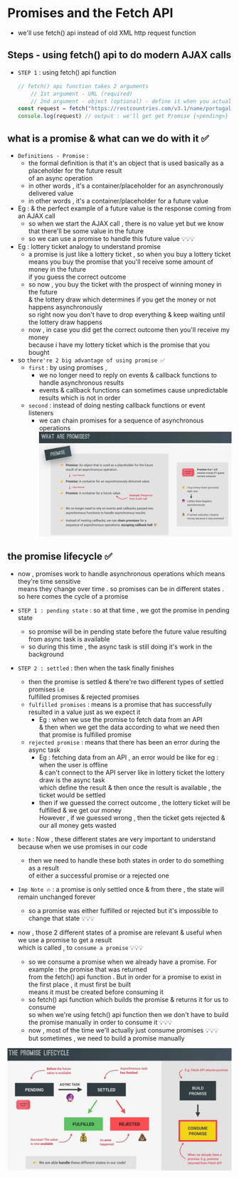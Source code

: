 # Promises and the Fetch API

- we'll use fetch() api instead of old XML http request function

## Steps - using fetch() api to do modern AJAX calls

- `STEP 1` : using fetch() api function
    ```js
    // fetch() api function takes 2 arguments
        // 1st argument - URL (required)
        // 2nd argument - object (optional) - define it when you actually need 💡💡💡
    const request = fetch("https://restcountries.com/v3.1/name/portugal")
    console.log(request) // output : we'll get get Promise {<pending>}
    ```

## what is a promise & what can we do with it ✅ 

- `Definitions - Promise` : 
    - the formal definition is that it's an object that is used basically as a placeholder for the future result <br>
        of an async operation
    - in other words , it's a container/placeholder for an asynchronously delivered value
    - in other words , it's a container/placeholder for a future value 
- Eg : & the perfect example of a future value is the response coming from an AJAX call 
    - so when we start the AJAX call , there is no value yet but we know that there'll be some value in the future 
    - so we can use a promise to handle this future value 💡💡💡
- Eg : lottery ticket analogy to understand promise
    - a promise is just like a lottery ticket , so when you buy a lottery ticket <br>
        means you buy the promise that you'll receive some amount of money in the future <br>
        if you guess the correct outcome
    - so now , you buy the ticket with the prospect of winning money in the future <br>
        & the lottery draw which determines if you get the money or not happens asynchronously <br>
        so right now you don't have to drop everything & keep waiting until the lottery draw happens
    - now , in case you did get the correct outcome then you'll receive my money <br>
        because i have my lottery ticket which is the promise that you bought
- so `there're 2 big advantage of using promise ✅`
    - `first` : by using promises , 
        - we no longer need to reply on events & callback functions to handle asynchronous results
        - events & callback functions can sometimes cause unpredictable results which is not in order
    - `second` : instead of doing nesting callback functions or event listeners 
        - we can chain promises for a sequence of asynchronous operations 
![cheatsheet](../notes-pics/16-module/8-lecture/lecture-8-0.jpg)

## the promise lifecycle ✅

- now , promises work to handle asynchronous operations which means they're time sensitive <br>
    means they change over time . so promises can be in different states . so here comes the cycle of a promise

- `STEP 1 : pending state` : so at that time , we got the promise in pending state 
    - so promise will be in pending state before the future value resulting from async task is available 
    - so during this time , the async task is still doing it's work in the background <br>
- `STEP 2 : settled` : then when the task finally finishes
    - then the promise is settled & there're two different types of settled promises i.e <br>
        fulfilled promises & rejected promises 
    - `fulfilled promises` : means is a promise that has successfully resulted in a value just as we expect it 
        - Eg : when we use the promise to fetch data from an API <br>
            & then when we get the data according to what we need then that promise is fulfilled promise
    - `rejected promise` : means that there has been an error during the async task
        - Eg : fetching data from an API , an error would be like for eg : when the user is offline <br>
            & can't connect to the API server like in lottery ticket the lottery draw is the async task <br>
            which define the result & then once the result is available , the ticket would be settled
        - then if we guessed the correct outcome , the lottery ticket will be fulfilled & we get our money <br>
            However , if we guessed wrong , then the ticket gets rejected & our all money gets wasted

- `Note` : Now , these different states are very important to understand because when we use promises in our code <br>
    - then we need to handle these both states in order to do something as a result <br>
        of either a successful promise or a rejected one
- `Imp Note 🔥` : a promise is only settled once & from there , the state will remain unchanged forever <br>
    - so a promise was either fulfilled or rejected but it's impossible to change that state 💡💡💡
  
- now , those 2 different states of a promise are relevant & useful when we use a promise to get a result <br>
    which is called , to `consume a promise` 💡💡💡
    - so we consume a promise when we already have a promise. For example : the promise that was returned <br>
        from the fetch() api function . But in order for a promise to exist in the first place , it must first be built <br>
        means it must be created before consuming it 
    - so fetch() api function which builds the promise & returns it for us to consume <br>
        so when we're using fetch() api function then we don't have to build the promise manually in order to consume it 💡💡💡
    - now , most of the time we'll actually just consume promises 💡💡💡 <br>
        but sometimes , we need to build a promise manually 

![cheatsheet - promise lifecycle](../notes-pics/16-module/8-lecture/lecture-8-1.jpg)
